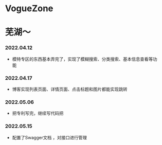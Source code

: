 # VogueZone

# 芜湖～


### 2022.04.12
- 模特专区的东西基本弄完了，实现了模糊搜索、分类搜索、基本信息查看等功能

### 2022.04.17
- 博客实现列表页面、详情页面、点击标题和图片都能实现跳转

### 2022.05.06
- 把专利写完，继续写代码把

### 2022.05.15
- 配置了Swagger文档 ，对接口进行管理